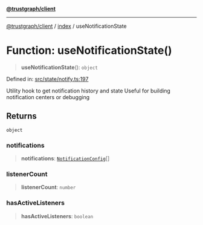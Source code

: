 [**@trustgraph/client**](../../README.md)

***

[@trustgraph/client](../../README.md) / [index](../README.md) / useNotificationState

# Function: useNotificationState()

> **useNotificationState**(): `object`

Defined in: [src/state/notify.ts:197](https://github.com/trustgraph-ai/trustgraph-ts-client/blob/dd779923b4eaffccd17ba61aaee70d2766e28e49/src/state/notify.ts#L197)

Utility hook to get notification history and state
Useful for building notification centers or debugging

## Returns

`object`

### notifications

> **notifications**: [`NotificationConfig`](../../types/interfaces/NotificationConfig.md)[]

### listenerCount

> **listenerCount**: `number`

### hasActiveListeners

> **hasActiveListeners**: `boolean`
